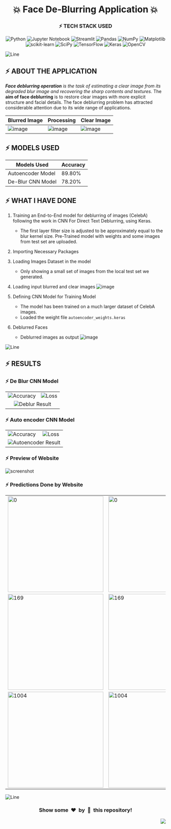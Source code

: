 <h1 align='center'>💥 Face De-Blurring Application 💥</h1>

<div align='center'>

### :zap: **TECH STACK USED** 

![Python](https://img.shields.io/badge/python-%2314354C.svg?&style=for-the-badge&logo=python&logoColor=white)
![Jupyter Notebook](https://img.shields.io/badge/jupyter-%23FA0F00.svg?style=for-the-badge&logo=jupyter&logoColor=white)
![Streamlit](https://img.shields.io/badge/Streamlit-FF4B4B.svg?style=for-the-badge&logo=Streamlit&logoColor=white)
![Pandas](https://img.shields.io/badge/pandas-%23150458.svg?style=for-the-badge&logo=pandas&logoColor=white)
![NumPy](https://img.shields.io/badge/numpy-%23013243.svg?style=for-the-badge&logo=numpy&logoColor=white)
![Matplotlib](https://img.shields.io/badge/Matplotlib-%23ffffff.svg?style=for-the-badge&logo=Matplotlib&logoColor=black)
![scikit-learn](https://img.shields.io/badge/scikit--learn-%23F7931E.svg?style=for-the-badge&logo=scikit-learn&logoColor=white)
![SciPy](https://img.shields.io/badge/SciPy-%230C55A5.svg?style=for-the-badge&logo=scipy&logoColor=%white)
![TensorFlow](https://img.shields.io/badge/TensorFlow-%23FF6F00.svg?style=for-the-badge&logo=TensorFlow&logoColor=white)
![Keras](https://img.shields.io/badge/Keras-%23D00000.svg?style=for-the-badge&logo=Keras&logoColor=white)
![OpenCV](https://img.shields.io/badge/opencv-%23white.svg?style=for-the-badge&logo=opencv&logoColor=white)

</div>

![Line](https://user-images.githubusercontent.com/85225156/171937799-8fc9e255-9889-4642-9c92-6df85fb86e82.gif)

## :zap: **ABOUT THE APPLICATION**

**_Face deblurring operation_** _is the task of estimating a clear image from its degraded blur image and recovering the sharp contents and textures._ The **aim of face deblurring** is to restore clear images with more explicit structure and facial details. The face deblurring problem has attracted considerable attention due to its wide range of applications.

| Blurred Image | Processing | Clear Image |
|---------------|------------|-------------|
| ![image](https://user-images.githubusercontent.com/78999467/115102986-2b809c80-9f6e-11eb-82f7-e6a5a5de3f85.png) | ![image](https://user-images.githubusercontent.com/78999467/115102966-04c26600-9f6e-11eb-841d-994a925343c6.png) | ![image](https://user-images.githubusercontent.com/78999467/115102989-33404100-9f6e-11eb-832e-91348d7a0b7c.png) |

## :zap: **MODELS USED**

| Models Used         | Accuracy |
|---------------------|----------|
| Autoencoder Model   | 89.80%   |
| De-Blur CNN Model   | 78.20%   |

## :zap: **WHAT I HAVE DONE**

1) Training an End-to-End model for deblurring of images (CelebA) following the work in CNN For Direct Text Deblurring, using Keras.
    - The first layer filter size is adjusted to be approximately equal to the blur kernel size. Pre-Trained model with weights and some images from test set are uploaded.

2) Importing Necessary Packages 
3) Loading Images Dataset in the model 
    - Only showing a small set of images from the local test set we generated.

4) Loading input blurred and clear images 
  ![image](https://user-images.githubusercontent.com/78999467/115102547-430a5600-9f6b-11eb-9691-74045164dbbc.png)

5) Defining CNN Model for Training Model 
    - The model has been trained on a much larger dataset of CelebA images.
    - Loaded the weight file `autoencoder_weights.keras`

6) Deblurred Faces 
    - Deblurred images as output 
  ![image](https://user-images.githubusercontent.com/78999467/115102584-8fee2c80-9f6b-11eb-8db9-068dc3ab2ff6.png)

![Line](https://user-images.githubusercontent.com/85225156/171937799-8fc9e255-9889-4642-9c92-6df85fb86e82.gif)

## :zap: **RESULTS** 

### :zap: De Blur CNN Model 

<table>
  <tr>
    <td><img src="./Images/De-Blur-Model-Accuracy.png" alt="Accuracy"></td>
    <td><img src="./Images/De-Blur-Model-Loss.png" alt="Loss"></td>
  </tr>
  <tr>
    <td colspan="2" style="text-align: center;"><img src="./Images/deblur_result.png" alt="Deblur Result"></td>
  </tr>
</table>

### :zap: Auto encoder CNN Model 

<table>
  <tr>
    <td><img src="./Images/Autoencoder-Model-Accuracy.png" alt="Accuracy"></td>
    <td><img src="./Images/Autoencoder-Model-Loss.png" alt="Loss"></td>
  </tr>
  <tr>
    <td colspan="2" style="text-align: center;"><img src="./Images/autoencoder_result.png" alt="Autoencoder Result"></td>
  </tr>
</table>

### :zap: Preview of Website 

![screenshot](./Images/Screenshot.jpeg)

### :zap: Predictions Done by Website 

<table>
  <tr>
    <td><img src="./Images/sample_0.jpg" alt="0" style="width:300px;"></td>
    <td><img src="./Images/output_image_0.png" alt="0" style="width:300px;"></td>
    <td><img src="./Images/clear_0.jpg" alt="0" style="width:300px;"></td>
  </tr>
  <tr>
    <td><img src="./Images/sample_169.jpg" alt="169" style="width:300px;"></td>
    <td><img src="./Images/output_image_169.png" alt="169" style="width:300px;"></td>
    <td><img src="./Images/clear_169.jpg" alt="169" style="width:300px;"></td>
  </tr>
  <tr>
    <td><img src="./Images/sample_1004.jpg" alt="1004" style="width:300px;"></td>
    <td><img src="./Images/output_image_1004.png" alt="1004" style="width:300px;"></td>
    <td><img src="./Images/clear_1004.jpg" alt="1004" style="width:300px;"></td>
  </tr>
</table>

![Line](https://user-images.githubusercontent.com/85225156/171937799-8fc9e255-9889-4642-9c92-6df85fb86e82.gif)

<div align="center">
  <h3>Show some &nbsp;❤️&nbsp; by &nbsp;🌟&nbsp; this repository!</h3>
</div>

<a href="#top"><img src="https://img.shields.io/badge/-Back%20to%20Top-red?style=for-the-badge" align="right"/></a>

